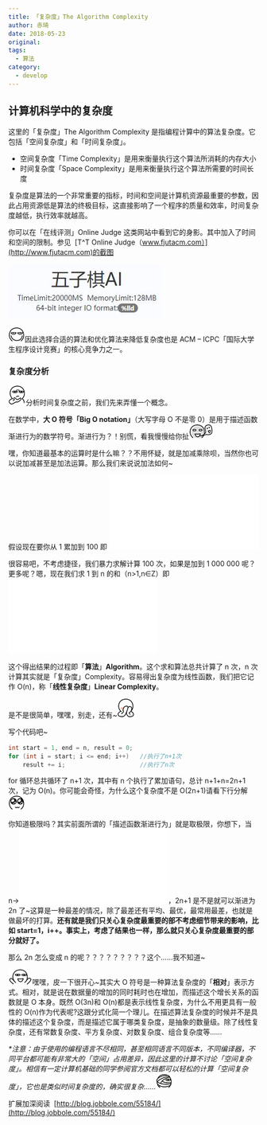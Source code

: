 ```yaml
---
title: 「复杂度」The Algorithm Complexity
author: 赤琦
date: 2018-05-23
original:
tags:
  - 算法
category:
  - develop
---
```


## 计算机科学中的复杂度

这里的「复杂度」The Algorithm Complexity 是指编程计算中的算法复杂度。它包括「空间复杂度」和「时间复杂度」。

- 空间复杂度「Time Complexity」是用来衡量执行这个算法所消耗的内存大小
- 时间复杂度「Space Complexity」是用来衡量执行这个算法所需要的时间长度

复杂度是算法的一个非常重要的指标，时间和空间是计算机资源最重要的参数，因此占用资源低是算法的终极目标，这直接影响了一个程序的质量和效率，时间复杂度越低，执行效率就越高。

你可以在「在线评测」Online Judge 这类网站中看到它的身影。其中加入了时间和空间的限制。参见  [T^T Online Judge（www.fjutacm.com）](http://www.fjutacm.com)的截图

![](/img/2018/04/2018052213184261.jpg)

![](/img/2018/05/11.gif)因此选择合适的算法和优化算法来降低复杂度也是 ACM – ICPC「国际大学生程序设计竞赛」的核心竞争力之一。

### 复杂度分析

![](/img/2018/05/42.gif)分析时间复杂度之前，我们先来弄懂一个概念。

在数学中，**大 O 符号「Big O notation」**（大写字母 O 不是零 0）是用于描述函数渐进行为的数学符号。渐进行为？！别慌，看我慢慢给你扯![](/img/2018/05/34.gif)

嘿，你知道最基本的运算时是什么嘛？？不用怀疑，就是加减乘除呗，当然你也可以说加减甚至是加法运算。那么我们来说说加法如何~

假设现在要你从 1 累加到 100 即 ![\sum_1^{100}](//s0.wp.com/latex.php?latex=%5Csum_1%5E%7B100%7D&bg=ffffff&fg=000&s=0 '\sum_1^{100}')

很容易吧，不考虑捷径，我们暴力求解计算 100 次，如果是加到 1 000 000 呢？更多呢？嗯，现在我们求 1 到 n 的和（n>1,n∈Z）即 ![\sum_1^n](//s0.wp.com/latex.php?latex=%5Csum_1%5En&bg=ffffff&fg=000&s=0 '\sum_1^n')

这个得出结果的过程即「**算法**」**Algorithm**。这个求和算法总共计算了 n 次，n 次计算其实就是「复杂度」Complexity。容易得出复杂度为线性函数，我们把它记作 O(n)，称「**线性复杂度**」**Linear Complexity**。

是不是很简单，嘿嘿，别走，还有~![](/img/2018/05/40.gif)

写个代码吧~

```c
int start = 1, end = n, result = 0;
for (int i = start; i <= end; i++)   //执行了n+1次
    result += i;                     //执行了n次
```

for 循环总共循环了 n+1 次，其中有 n 个执行了累加语句，总计 n+1+n=2n+1 次，记为 O(n)。你可能会奇怪，为什么这个复杂度不是 O(2n+1)请看下行分解![](/img/2018/05/10.gif)

你知道极限吗？其实前面所谓的「描述函数渐进行为」就是取极限，你想下，当 n->![\infty](//s0.wp.com/latex.php?latex=%5Cinfty&bg=ffffff&fg=000&s=0 '\infty')，2n+1 是不是就可以渐进为 2n 了~这算是一种最差的情况，除了最差还有平均、最优，最常用最差，也就是做最坏的打算。**还有就是我们只关心复杂度最重要的部不考虑细节带来的影响，比如 start=1，i++。事实上，考虑了结果也一样，那么就只关心复杂度最重要的部分就好了。**

那么 2n 怎么变成 n 的呢？？？？？？？？？这个……我不知道~

![](/img/2018/05/38.gif)嘿嘿，皮一下很开心~其实大 O 符号是一种算法复杂度的「**相对**」表示方式。相对，就是说在数据量的增加的同时耗时也在增加，而描述这个增长关系的函数就是 O 本身。既然 O(3n)和 O(n)都是表示线性复杂度，为什么不用更具有一般性的 O(n)作为代表呢?这跟分式化简一个理儿。在描述算法复杂度的时候并不是具体的描述这个复杂度，而是描述它属于哪类复杂度，是抽象的数量级。除了线性复杂度，还有常数复杂度、平方复杂度、对数复杂度、组合复杂度等……

_\*注意：由于使用的编程语言不尽相同，甚至相同语言不同版本，不同编译器，不同平台都可能有非常大的「空间」占用差异，因此这里的计算不讨论「空间复杂度」。相信有一定计算机基础的同学参阅官方文档都可以轻松的计算「空间复杂度」，它也是类似时间复杂度的，确实很复杂……![](/img/2018/05/26.gif)_

扩展加深阅读  [http://blog.jobbole.com/55184/](http://blog.jobbole.com/55184/)
